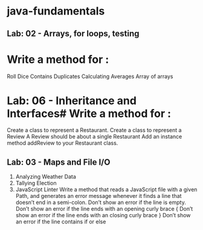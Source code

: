 # java-fundamentals
## Lab: 02 - Arrays, for loops, testing
# Write a method for :
Roll Dice
Contains Duplicates
Calculating Averages
Array of arrays


# Lab: 06 - Inheritance and Interfaces# Write a method for :
  Create a class to represent a Restaurant. 
  Create a class to represent a Review
  A Review should be about a single Restaurant
  Add an instance method addReview to your Restaurant class.


## Lab: 03 - Maps and File I/O

1. Analyzing Weather Data
2. Tallying Election
3. JavaScript Linter
  Write a method that reads a JavaScript file with a given Path, 
  and generates an error message whenever it finds a line that doesn’t end in a semi-colon.
  Don’t show an error if the line is empty.
  Don’t show an error if the line ends with an opening curly brace {
  Don’t show an error if the line ends with an closing curly brace }
  Don’t show an error if the line contains if or else

